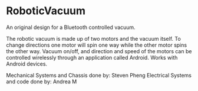 # RoboticVacuum
An original design for a Bluetooth controlled vacuum.

The robotic vacuum is made up of two motors and the vacuum itself.
To change directions one motor will spin one way while the other motor spins the other way.
Vacuum on/off, and direction and speed of the motors can be controlled wirelessly through an application called Ardroid.
Works with Android devices.

Mechanical Systems and Chassis done by: Steven Pheng
Electrical Systems and code done by: Andrea M
